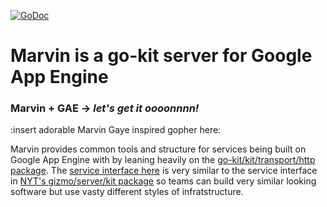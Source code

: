 [![GoDoc](https://godoc.org/github.com/NYTimes/marvin?status.svg)](https://godoc.org/github.com/NYTimes/marvin)

# Marvin is a go-kit server for Google App Engine
### Marvin + GAE -> _let's get it oooonnnn!_
:insert adorable Marvin Gaye inspired gopher here:

Marvin provides common tools and structure for services being built on Google App Engine with by leaning heavily on the [go-kit/kit/transport/http package](http://godoc.org/github.com/go-kit/kit/transport/http). The [service interface here](http://godoc.org/github.com/NYTimes/marvin#Service) is very similar to the service interface in [NYT's gizmo/server/kit package](https://godoc.org/github.com/NYTimes/gizmo/server/kit#Service) so teams can build very similar looking software but use vasty different styles of infratstructure.
